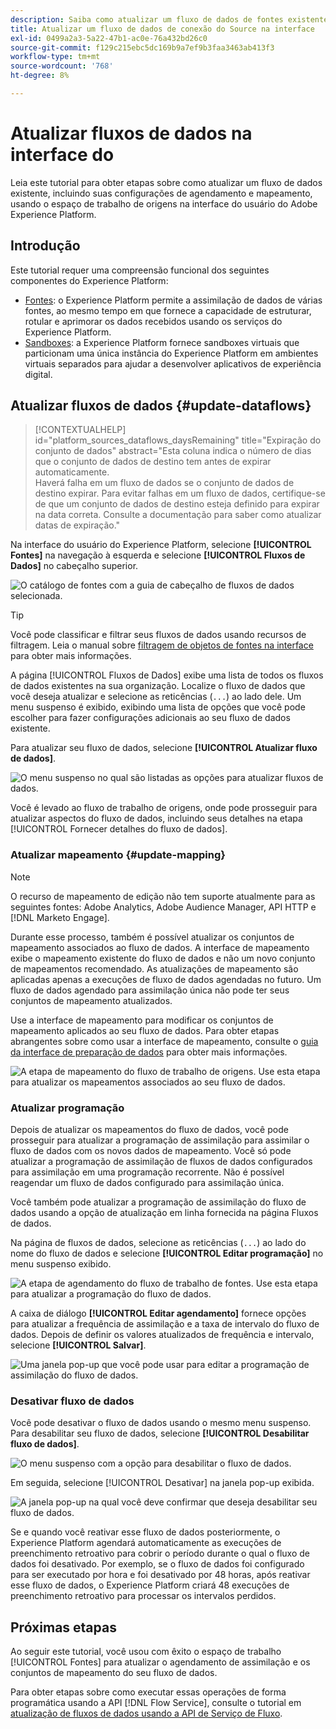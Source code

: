 ```yaml
---
description: Saiba como atualizar um fluxo de dados de fontes existente na interface do usuário do Experience Platform.
title: Atualizar um fluxo de dados de conexão do Source na interface
exl-id: 0499a2a3-5a22-47b1-ac0e-76a432bd26c0
source-git-commit: f129c215ebc5dc169b9a7ef9b3faa3463ab413f3
workflow-type: tm+mt
source-wordcount: '768'
ht-degree: 8%

---
```


# Atualizar fluxos de dados na interface do

Leia este tutorial para obter etapas sobre como atualizar um fluxo de dados existente, incluindo suas configurações de agendamento e mapeamento, usando o espaço de trabalho de origens na interface do usuário do Adobe Experience Platform.

## Introdução

Este tutorial requer uma compreensão funcional dos seguintes componentes do Experience Platform:

* [Fontes](../../home.md): o Experience Platform permite a assimilação de dados de várias fontes, ao mesmo tempo em que fornece a capacidade de estruturar, rotular e aprimorar os dados recebidos usando os serviços do Experience Platform.
* [Sandboxes](../../../sandboxes/home.md): a Experience Platform fornece sandboxes virtuais que particionam uma única instância do Experience Platform em ambientes virtuais separados para ajudar a desenvolver aplicativos de experiência digital.

## Atualizar fluxos de dados {#update-dataflows}

>[!CONTEXTUALHELP]
>id="platform_sources_dataflows_daysRemaining"
>title="Expiração do conjunto de dados"
>abstract="Esta coluna indica o número de dias que o conjunto de dados de destino tem antes de expirar automaticamente.<br>Haverá falha em um fluxo de dados se o conjunto de dados de destino expirar. Para evitar falhas em um fluxo de dados, certifique-se de que um conjunto de dados de destino esteja definido para expirar na data correta. Consulte a documentação para saber como atualizar datas de expiração."

Na interface do usuário do Experience Platform, selecione **[!UICONTROL Fontes]** na navegação à esquerda e selecione **[!UICONTROL Fluxos de Dados]** no cabeçalho superior.

![O catálogo de fontes com a guia de cabeçalho de fluxos de dados selecionada.](../../images/tutorials/update-dataflows/catalog.png)

>[!TIP]
>
>Você pode classificar e filtrar seus fluxos de dados usando recursos de filtragem. Leia o manual sobre [filtragem de objetos de fontes na interface](./filter.md) para obter mais informações.

A página [!UICONTROL Fluxos de Dados] exibe uma lista de todos os fluxos de dados existentes na sua organização. Localize o fluxo de dados que você deseja atualizar e selecione as reticências (`...`) ao lado dele. Um menu suspenso é exibido, exibindo uma lista de opções que você pode escolher para fazer configurações adicionais ao seu fluxo de dados existente.

Para atualizar seu fluxo de dados, selecione **[!UICONTROL Atualizar fluxo de dados]**.

![O menu suspenso no qual são listadas as opções para atualizar fluxos de dados.](../../images/tutorials/update-dataflows/dropdown_update.png)

Você é levado ao fluxo de trabalho de origens, onde pode prosseguir para atualizar aspectos do fluxo de dados, incluindo seus detalhes na etapa [!UICONTROL Fornecer detalhes do fluxo de dados].

### Atualizar mapeamento {#update-mapping}

>[!NOTE]
>
>O recurso de mapeamento de edição não tem suporte atualmente para as seguintes fontes: Adobe Analytics, Adobe Audience Manager, API HTTP e [!DNL Marketo Engage].

Durante esse processo, também é possível atualizar os conjuntos de mapeamento associados ao fluxo de dados.  A interface de mapeamento exibe o mapeamento existente do fluxo de dados e não um novo conjunto de mapeamentos recomendado. As atualizações de mapeamento são aplicadas apenas a execuções de fluxo de dados agendadas no futuro. Um fluxo de dados agendado para assimilação única não pode ter seus conjuntos de mapeamento atualizados.

Use a interface de mapeamento para modificar os conjuntos de mapeamento aplicados ao seu fluxo de dados. Para obter etapas abrangentes sobre como usar a interface de mapeamento, consulte o [guia da interface de preparação de dados](../../../data-prep/ui/mapping.md) para obter mais informações.

![A etapa de mapeamento do fluxo de trabalho de origens. Use esta etapa para atualizar os mapeamentos associados ao seu fluxo de dados.](../../images/tutorials/update-dataflows/mapping.png)

### Atualizar programação

Depois de atualizar os mapeamentos do fluxo de dados, você pode prosseguir para atualizar a programação de assimilação para assimilar o fluxo de dados com os novos dados de mapeamento. Você só pode atualizar a programação de assimilação de fluxos de dados configurados para assimilação em uma programação recorrente. Não é possível reagendar um fluxo de dados configurado para assimilação única.

Você também pode atualizar a programação de assimilação do fluxo de dados usando a opção de atualização em linha fornecida na página Fluxos de dados.

Na página de fluxos de dados, selecione as reticências (`...`) ao lado do nome do fluxo de dados e selecione **[!UICONTROL Editar programação]** no menu suspenso exibido.

![A etapa de agendamento do fluxo de trabalho de fontes. Use esta etapa para atualizar a programação do fluxo de dados.](../../images/tutorials/update-dataflows/dropdown_edit.png)

A caixa de diálogo **[!UICONTROL Editar agendamento]** fornece opções para atualizar a frequência de assimilação e a taxa de intervalo do fluxo de dados. Depois de definir os valores atualizados de frequência e intervalo, selecione **[!UICONTROL Salvar]**.

![Uma janela pop-up que você pode usar para editar a programação de assimilação do fluxo de dados.](../../images/tutorials/update-dataflows/edit_schedule.png)

### Desativar fluxo de dados

Você pode desativar o fluxo de dados usando o mesmo menu suspenso. Para desabilitar seu fluxo de dados, selecione **[!UICONTROL Desabilitar fluxo de dados]**.

![O menu suspenso com a opção para desabilitar o fluxo de dados.](../../images/tutorials/update-dataflows/dropdown_disable.png)

Em seguida, selecione [!UICONTROL Desativar] na janela pop-up exibida.

![A janela pop-up na qual você deve confirmar que deseja desabilitar seu fluxo de dados.](../../images/tutorials/update-dataflows/disable_dataflow.png)

Se e quando você reativar esse fluxo de dados posteriormente, o Experience Platform agendará automaticamente as execuções de preenchimento retroativo para cobrir o período durante o qual o fluxo de dados foi desativado. Por exemplo, se o fluxo de dados foi configurado para ser executado por hora e foi desativado por 48 horas, após reativar esse fluxo de dados, o Experience Platform criará 48 execuções de preenchimento retroativo para processar os intervalos perdidos.

## Próximas etapas

Ao seguir este tutorial, você usou com êxito o espaço de trabalho [!UICONTROL Fontes] para atualizar o agendamento de assimilação e os conjuntos de mapeamento do seu fluxo de dados.

Para obter etapas sobre como executar essas operações de forma programática usando a API [!DNL Flow Service], consulte o tutorial em [atualização de fluxos de dados usando a API de Serviço de Fluxo](../../tutorials/api/update-dataflows.md).
